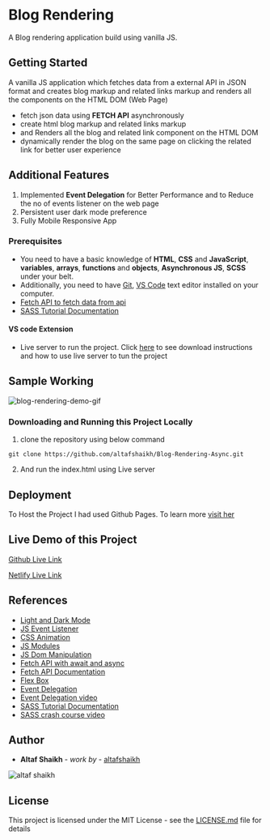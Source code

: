 
# Blog Rendering

A Blog rendering application build using vanilla JS.

## Getting Started

A vanilla JS application which fetches data from a external API in JSON format and creates  blog markup and related links markup and renders all the components on the HTML DOM (Web Page)

- fetch json data using **FETCH API** asynchronously
- create html blog markup and related links markup
- and Renders all the blog and related link component on the HTML DOM
- dynamically render the blog on the same page on clicking the related link for better user experience

## Additional Features

1. Implemented **Event Delegation** for Better Performance and to Reduce the no of events listener on the web page
2. Persistent user dark mode preference
3. Fully Mobile Responsive App

### Prerequisites

- You need to have a basic knowledge of **HTML**, **CSS** and **JavaScript**, **variables**, **arrays**, **functions** and **objects**,  **Asynchronous JS**, **SCSS** under your belt. 
- Additionally, you need to have [Git](https://gist.github.com/derhuerst/1b15ff4652a867391f03),   [VS Code](https://code.visualstudio.com/download) text editor installed on your computer.
- [Fetch API to fetch data from api](https://developers.google.com/web/updates/2015/03/introduction-to-fetch)
- [SASS Tutorial Documentation](https://sass-lang.com/guide)


#### VS code Extension
- Live server to run the project. Click [here](https://marketplace.visualstudio.com/items?itemName=ritwickdey.LiveServer#:~:text=Open%20a%20HTML%20file%20and,on%20Open%20with%20Live%20Server%20.&text=Open%20the%20Command%20Pallete%20by,Server%20to%20stop%20a%20server.) to see download instructions and how to use live server to tun the project

## Sample Working

![blog-rendering-demo-gif](https://github.com/ialtafshaikh/static-files/raw/master/gifs/blog-rendering.gif)


### Downloading and Running this Project Locally
1. clone the repository using below command
```
git clone https://github.com/altafshaikh/Blog-Rendering-Async.git
```
2. And run the index.html using Live server

## Deployment

To Host the Project I had used Github Pages. To learn more [visit her](https://towardsdatascience.com/how-to-create-a-free-github-pages-website-53743d7524e1)

## Live Demo of this Project

[Github Live Link](https://ialtafshaikh.github.io/employee-list-renderer/)

[Netlify Live Link](https://blog-rendering.netlify.app/)

## References

- [Light and Dark Mode](https://medium.com/@haxzie/dark-and-light-theme-switcher-using-css-variables-and-pure-javascript-zocada-dd0059d72fa2)
- [JS Event Listener](https://developer.mozilla.org/en-US/docs/Web/API/EventListener)
- [CSS Animation](https://developer.mozilla.org/en-US/docs/Web/CSS/CSS_Animations/Using_CSS_animations)
- [JS Modules](https://developer.mozilla.org/en-US/docs/Web/JavaScript/Guide/Modules)
- [JS Dom Manipulation](https://developer.mozilla.org/en-US/docs/Learn/JavaScript/Client-side_web_APIs/Manipulating_documents)
- [Fetch API with await and async](https://javascript.info/fetch)
- [Fetch API Documentation](https://developers.google.com/web/updates/2015/03/introduction-to-fetch)
- [Flex Box](https://developer.mozilla.org/en-US/docs/Web/CSS/CSS_Flexible_Box_Layout/Basic_Concepts_of_Flexbox)
- [Event Delegation](https://javascript.info/event-delegation)
- [Event Delegation video](https://www.youtube.com/watch?v=3KJI1WZGDrg)
- [SASS Tutorial Documentation](https://sass-lang.com/guide)
- [SASS crash course video](https://www.youtube.com/watch?v=Zz6eOVaaelI)

## Author

* **Altaf Shaikh** - *work by* - [altafshaikh](https://github.com/altafshaikh)

![altaf shaikh](https://raw.githubusercontent.com/ialtafshaikh/static-files/master/coollogo_com-327551664.png)


## License

This project is licensed under the MIT License - see the [LICENSE.md](LICENSE.md) file for details
